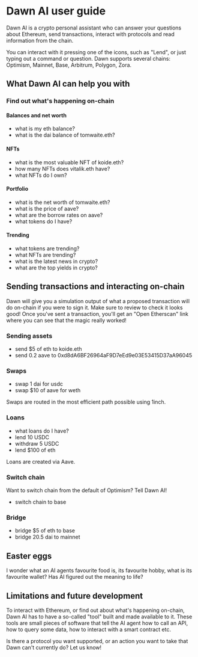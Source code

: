 # Dawn AI user guide
Dawn AI is a crypto personal assistant who can answer your questions about Ethereum, send transactions, interact with protocols and read information from the chain.

You can interact with it pressing one of the icons, such as "Lend", or just typing out a command or question. Dawn supports several chains: Optimism, Mainnet, Base, Arbitrum, Polygon, Zora.

## What Dawn AI can help you with

### Find out what's happening on-chain
#### Balances and net worth
- what is my eth balance?
- what is the dai balance of tomwaite.eth?

#### NFTs
- what is the most valuable NFT of koide.eth?
- how many NFTs does vitalik.eth have?
- what NFTs do I own?

#### Portfolio
- what is the net worth of tomwaite.eth?
- what is the price of aave?
- what are the borrow rates on aave?
- what tokens do I have?

#### Trending
- what tokens are trending?
- what NFTs are trending?
- what is the latest news in crypto?
- what are the top yields in crypto?

## Sending transactions and interacting on-chain
Dawn will give you a simulation output of what a proposed transaction will do on-chain if you were to sign it. Make sure to review to check it looks good! Once you've sent a transaction, you'll get an "Open Etherscan" link where you can see that the magic really worked!

### Sending assets
- send $5 of eth to koide.eth
- send 0.2 aave to 0xd8dA6BF26964aF9D7eEd9e03E53415D37aA96045

### Swaps
- swap 1 dai for usdc
- swap $10 of aave for weth

Swaps are routed in the most efficient path possible using 1inch.

### Loans
- what loans do I have?
- lend 10 USDC
- withdraw 5 USDC
- lend $100 of eth

Loans are created via Aave. 

### Switch chain
Want to switch chain from the default of Optimism? Tell Dawn AI!

- switch chain to base

### Bridge
- bridge $5 of eth to base
- bridge 20.5 dai to mainnet


## Easter eggs
I wonder what an AI agents favourite food is, its favourite hobby, what is its favourite wallet? Has AI figured out the meaning to life?

## Limitations and future development
To interact with Ethereum, or find out about what's happening on-chain, Dawn AI has to have a so-called "tool" built and made available to it. These tools are small pieces of software that tell the AI agent how to call an API, how to query some data, how to interact with a smart contract etc. 

Is there a protocol you want supported, or an action you want to take that Dawn can't currently do? Let us know!
